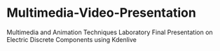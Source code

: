 # Multimedia-Video-Presentation
Multimedia and Animation Techniques Laboratory Final Presentation on Electric Discrete Components using Kdenlive
